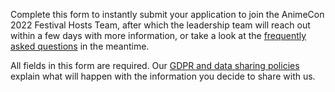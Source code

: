 Complete this form to instantly submit your application to join the AnimeCon 2022 Festival Hosts
Team, after which the leadership team will reach out within a few days with more information, or
take a look at the [frequently asked questions](faq.html) in the meantime.

All fields in this form are required. Our [GDPR and data sharing policies](gdpr.html) explain what
will happen with the information you decide to share with us.
